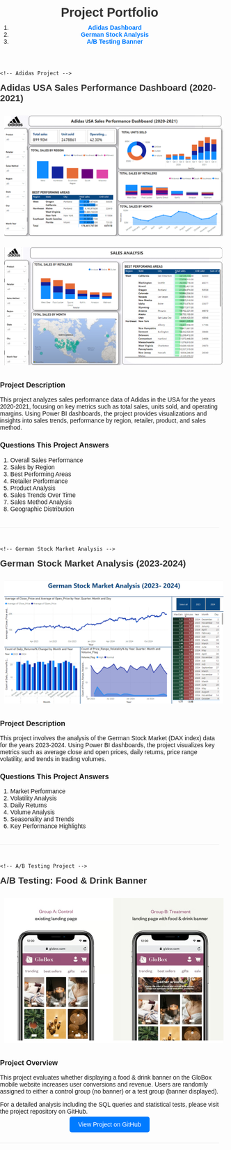 <!DOCTYPE html>
<html lang="en">
<head>
  <meta charset="UTF-8" />
  <meta name="viewport" content="width=device-width, initial-scale=1.0"/>
  <title>Project Portfolio</title>
  <style>
    /* Global Styles */
    body {
      font-family: Arial, sans-serif;
      margin: 0;
      padding: 0;
    }

    /* Header */
   header {
      background: #f8f8f8;
      padding: 20px;
      border-bottom: 1px solid #ccc;
    }
    header h1 {
      margin: 0 0 10px 0; /* space under heading */
      font-size: 1.8rem;
      color: #333;
    }

    /* Navigation */
  nav {
      margin-top: 15px;
    }
    nav ol {
      margin: 0;
      padding-left: 1.5rem; /* indent for numbering */
    }
    nav li {
      margin-bottom: 5px; /* spacing between links */
    }
    nav a {
      text-decoration: none;
      color: #007bff;
      font-weight: bold;
    }
    nav a:hover {
      text-decoration: underline;
    }

    /* Main Content */
   main {
      margin: 20px;
    }
    article {
      margin-bottom: 40px;
      border-bottom: 1px solid #eee;
      padding-bottom: 20px;
    }
    article h2 {
      color: #333;
      margin-top: 0;
    }

   .image-container {
      text-align: center;
      margin: 20px 0;
    }
    .image-container img {
      max-width: 100%;
      height: auto;
      margin: 10px;
    }
  </style>
</head>
<body>

  <!-- Header Section -->
  <header>
    <h1>Project Portfolio</h1>
    <nav>
      <ol>
        <li><a href="#adidas">Adidas Dashboard</a></li>
        <li><a href="#stock">German Stock Analysis</a></li>
        <li><a href="#abtesting">A/B Testing Banner</a></li>
      </ol>
    </nav>
  </header>

  <!-- Main Content -->
  <main>

    <!-- Adidas Project -->
   <article id="adidas">
      <h2>Adidas USA Sales Performance Dashboard (2020-2021)</h2>
      <div class="image-container">
        <!-- Replace with your actual image paths -->
        <img src="images/adidas_dashboard.png" alt="Adidas Dashboard Image 1">
        <img src="images/adidas2.png" alt="Adidas Dashboard Image 2">
      </div>
      <h3>Project Description</h3>
      <p>
        This project analyzes sales performance data of Adidas in the USA for the years 2020-2021, focusing on key metrics such as total sales, units sold, and operating margins. Using Power BI dashboards, the project provides visualizations and insights into sales trends, performance by region, retailer, product, and sales method.
      </p>
      <h3>Questions This Project Answers</h3>
      <ol>
        <li>Overall Sales Performance</li>
        <li>Sales by Region</li>
        <li>Best Performing Areas</li>
        <li>Retailer Performance</li>
        <li>Product Analysis</li>
        <li>Sales Trends Over Time</li>
        <li>Sales Method Analysis</li>
        <li>Geographic Distribution</li>
      </ol>
    </article>

    <!-- German Stock Market Analysis -->
   <article id="stock">
      <h2>German Stock Market Analysis (2023-2024)</h2>
      <div class="image-container">
        <!-- Replace with your actual image path -->
        <img src="images/Stock.png" alt="German Stock Market Dashboard">
      </div>
      <h3>Project Description</h3>
      <p>
        This project involves the analysis of the German Stock Market (DAX index) data for the years 2023-2024. Using Power BI dashboards, the project visualizes key metrics such as average close and open prices, daily returns, price range volatility, and trends in trading volumes.
      </p>
      <h3>Questions This Project Answers</h3>
      <ol>
        <li>Market Performance</li>
        <li>Volatility Analysis</li>
        <li>Daily Returns</li>
        <li>Volume Analysis</li>
        <li>Seasonality and Trends</li>
        <li>Key Performance Highlights</li>
      </ol>
    </article>

    <!-- A/B Testing Project -->
   <article id="abtesting">
      <h2>A/B Testing: Food &amp; Drink Banner</h2>
      <div class="image-container">
        <!-- Replace with your actual image path -->
        <img src="images/abtesting.jpg" alt="A/B Testing Overview">
      </div>
      <h3>Project Overview</h3>
      <p>
        This project evaluates whether displaying a food &amp; drink banner on the GloBox mobile website increases user conversions and revenue. Users are randomly assigned to either a control group (no banner) or a test group (banner displayed).
      </p>
      <p>
        For a detailed analysis including the SQL queries and statistical tests, please visit the project repository on GitHub.
      </p>
      <p style="text-align: center;">
        <a href="https://github.com/shubhammathur196/Projects/tree/e013037e40afa6c708db20d35be29b1eb6d06037/AB%20Testing"
           target="_blank"
           style="padding: 10px 20px; background: #007bff; color: #fff; text-decoration: none; border-radius: 5px;">
          View Project on GitHub
        </a>
      </p>
    </article>

  </main>
</body>
</html>
